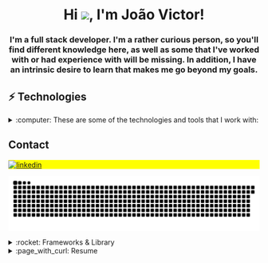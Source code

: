 <!---
joaovictor-sm/joaovictor-sm is a ✨ special ✨ repository because its `README.md` (this file) appears on your GitHub profile.
You can click the Preview link to take a look at your changes.
--->

<!----
<p align="left"> <img src="https://komarev.com/ghpvc/?username=joao-victor-sm&color=yellow" alt="Profile views" /> </p>
---->



<h1 align="center">Hi <img src="https://raw.githubusercontent.com/kaueMarques/kaueMarques/master/hi.gif" height="30px">, I'm João Victor!</h1>

<h3 align="center">I'm a full stack developer. I'm a rather curious person, so you'll find different knowledge here, as well as some that I've worked with or had experience with will be missing. In addition, I have an intrinsic desire to learn that makes me go beyond my goals.</h3>


## ⚡ Technologies
<details>
  <summary>:computer: These are some of the technologies and tools that I work with:</summary>
<hr>
  <p align="center">
   <img src="https://img.shields.io/badge/ReactJS-35495E?style=for-the-badge&logo=react&logoColor=4FC08D" alt="React"/>&nbsp;
   ![JavaScript](https://img.shields.io/badge/-JavaScript-black?style=flat-square&logo=javascript)
   
   <img src="https://img.shields.io/badge/Node.js-43853D?style=for-the-badge&logo=node-dot-js&logoColor=white" alt="NodeJS"/>&nbsp;
   
   ![TypeScript](https://img.shields.io/badge/-TypeScript-007ACC?style=flat-square&logo=typescript)
   
   ![Python](https://img.shields.io/badge/-Python-black?style=flat-square&logo=python)
   
   ![Django](https://img.shields.io/badge/-Django-black?style=flat-square&logo=django)
   
   <img src="https://img.shields.io/badge/NestJS-CC6699?style=for-the-badge&logo=nestjs&logoColor=white" alt="Nest" />&nbsp;   
   <img src="https://img.shields.io/badge/HTML5-CC6699?style=for-the-badge&logo=html5&logoColor=white" alt="HTML" />&nbsp;   
   <img src="https://img.shields.io/badge/CSS-CC6699?style=for-the-badge&logo=css3&logoColor=white" alt="CSS" />&nbsp;   
   <img src="https://img.shields.io/badge/Sass-CC6699?style=for-the-badge&logo=sass&logoColor=white" alt="Sass" />&nbsp;
   <img src="https://img.shields.io/badge/Bootstrap-563D7C?style=for-the-badge&logo=bootstrap&logoColor=white" alt="Bootstrap" />&nbsp;
   
   ![MySQL](https://img.shields.io/badge/-MySQL-4479A1?style=flat-square&logo=mysql&logoColor=white)
   
   ![Git](https://img.shields.io/badge/-Git-black?style=flat-square&logo=git)
   
   ![GitHub](https://img.shields.io/badge/-GitHub-181717?style=flat-square&logo=github)
   
   ![VSCode](https://img.shields.io/badge/-VSCode-007ACC?style=flat-square&logo=visual-studio-code&logoColor=white)
   
  </p>
 <hr>
</details>
 
## Contact

<p align="left" style="background:yellow">
 <a href="https://www.linkedin.com/in/joao-victor-sm" target="_blank">
   <img align="center" src="https://img.shields.io/badge/-JoaoVictor-05122A?style=flat&logo=linkedin" alt="linkedin"/>
 </a>

 <p align="center">
  <img align="center" src="https://github.com/GersonDantas/img/blob/main/github-contribution-grid-snake.svg" alt="Snake animation" />
</p>
 


<details>
  <summary>:rocket: Frameworks & Library</summary>
  <hr>
  <h6 align="center">Most used currently</h6>
  <p align="center">
    <img src="https://img.shields.io/badge/Vue.js-35495E?style=for-the-badge&logo=vuedotjs&logoColor=4FC08D" alt="Vue"/>&nbsp;
    <img src="https://img.shields.io/badge/Ionic-3880FF?style=for-the-badge&logo=ionic&logoColor=white" alt="Ionic"/>&nbsp;
    <img src="https://img.shields.io/badge/React-20232A?style=for-the-badge&logo=react&logoColor=61DAFB" alt="ReactJS" />&nbsp;
    <img src="https://img.shields.io/badge/Node.js-43853D?style=for-the-badge&logo=node-dot-js&logoColor=white" alt="NodeJS"/>&nbsp;
    <img src="https://img.shields.io/badge/Sass-CC6699?style=for-the-badge&logo=sass&logoColor=white" alt="Sass" />&nbsp;
    <img src="https://img.shields.io/badge/styled--components-DB7093?style=for-the-badge&logo=styled-components&logoColor=white" alt="styled components" />&nbsp;
    <img src="https://img.shields.io/badge/Redux-593D88?style=for-the-badge&logo=redux&logoColor=white" alt="Redux" />&nbsp;
    <img src="https://img.shields.io/badge/React_Router-CA4245?style=for-the-badge&logo=react-router&logoColor=white" alt="React Router" />&nbsp;
    <img src="https://img.shields.io/badge/Git-F05032?style=for-the-badge&logo=git&logoColor=white" alt="Git" />&nbsp;
  </p>
  <hr>
  <p>
    <p align="center">
    <img src="https://img.shields.io/badge/Material--UI-0081CB?style=for-the-badge&logo=material-ui&logoColor=white" alt="Material-ui" />&nbsp;
    <img src="https://img.shields.io/badge/Flutter-02569B?style=for-the-badge&logo=flutter&logoColor=white" alt="Flutter"/>&nbsp;
    <img src="https://img.shields.io/badge/next.js-000000?style=for-the-badge&logo=nextdotjs&logoColor=white" alt="NextJs"/>&nbsp;
      <img src="https://img.shields.io/badge/React_Native-20232A?style=for-the-badge&logo=react&logoColor=61DAFB" alt="React_Native"/>&nbsp;
      <img src="https://img.shields.io/badge/.NET-512BD4?style=for-the-badge&logo=dotnet&logoColor=white" alt=".NET"/>&nbsp;
      <img src="https://img.shields.io/badge/npm-CB3837?style=for-the-badge&logo=npm&logoColor=white" alt="npm"/>&nbsp;
      <img src="https://img.shields.io/badge/Express.js-000000?style=for-the-badge&logo=express&logoColor=white" alt="Express" />&nbsp;
      <img src="https://img.shields.io/badge/.NET-5C2D91?style=for-the-badge&logo=dot-net&logoColor=white" alt=".NET" />&nbsp;
      <img src="https://img.shields.io/badge/Bootstrap-563D7C?style=for-the-badge&logo=bootstrap&logoColor=white" alt="Bootstrap" />&nbsp;
      <img src="https://img.shields.io/badge/Postman-FF6C37?style=for-the-badge&logo=Postman&logoColor=white" alt="Postman" />&nbsp;
    </p>
  </p>
</details>



<details>
  <summary>:page_with_curl: Resume</summary>
 <table align="center">
  <tr>
    <td align="center" >
      <a href="https://github.com/joaovictor-sm?tab=repositories">
       
      </a> 
    </td>
    <td>
      <img width="495px" src="https://github-readme-stats.vercel.app/api/top-langs/?username=joaovictor-sm&hide=html&layout=compact&theme=tokyonight&hide_rank=true" />
    </td>
  </tr>
  <tr>
    <td>
      <img width="495px" src="https://github-readme-stats.vercel.app/api?username=gersonDantas&theme=tokyonight"/>
    </td>
    <td>
      <img src="https://github-readme-streak-stats.herokuapp.com/?user=gersondantas&theme=tokyonight" alt="gersondantas" />
    </td>
  </tr>
</table>
  
  

</details>


<!--
- 🔭 Web
- 📫 dbase913@gmail.com
-->

<!--
links usados para este Readme.md

Github Profile Trophy
https://github.com/ryo-ma/github-profile-trophy

Welcome! Badges 4 README.md Profile
https://github.com/alexandresanlim/Badges4-README.md-Profile

GitHub Readme Stats
https://github.com/anuraghazra/github-readme-stats

emoji-cheat-sheet
https://github.com/ikatyang/emoji-cheat-sheet/blob/master/README.md

shields.io
https://shields.io/

Como fazer um bom README
https://blog.rocketseat.com.br/como-fazer-um-bom-readme/

Como fazer o card do stackoverflow
https://github.com/omidnikrah/github-readme-stackoverflow
-->
